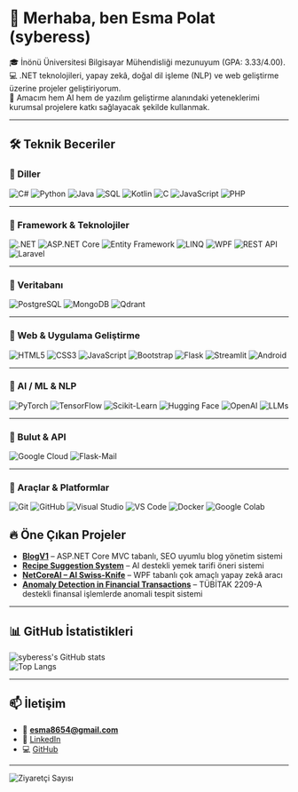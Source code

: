 # 👋 Merhaba, ben Esma Polat (syberess)

🎓 İnönü Üniversitesi Bilgisayar Mühendisliği mezunuyum (GPA: 3.33/4.00).  
💻 .NET teknolojileri, yapay zekâ, doğal dil işleme (NLP) ve web geliştirme üzerine projeler geliştiriyorum.  
🚀 Amacım hem AI hem de yazılım geliştirme alanındaki yeteneklerimi kurumsal projelere katkı sağlayacak şekilde kullanmak.  

---

## 🛠️ Teknik Beceriler

### 🔹 Diller
![C#](https://img.shields.io/badge/C%23-239120?style=for-the-badge&logo=c-sharp&logoColor=white)
![Python](https://img.shields.io/badge/Python-3776AB?style=for-the-badge&logo=python&logoColor=white)
![Java](https://img.shields.io/badge/Java-007396?style=for-the-badge&logo=openjdk&logoColor=white)
![SQL](https://img.shields.io/badge/SQL-4479A1?style=for-the-badge&logo=database&logoColor=white)
![Kotlin](https://img.shields.io/badge/Kotlin-7F52FF?style=for-the-badge&logo=kotlin&logoColor=white)
![C](https://img.shields.io/badge/C-A8B9CC?style=for-the-badge&logo=c&logoColor=white)
![JavaScript](https://img.shields.io/badge/JavaScript-F7DF1E?style=for-the-badge&logo=javascript&logoColor=black)
![PHP](https://img.shields.io/badge/PHP-777BB4?style=for-the-badge&logo=php&logoColor=white)

---

### 🔹 Framework & Teknolojiler
![.NET](https://img.shields.io/badge/.NET-512BD4?style=for-the-badge&logo=dotnet&logoColor=white)
![ASP.NET Core](https://img.shields.io/badge/ASP.NET_Core-512BD4?style=for-the-badge&logo=dotnet&logoColor=white)
![Entity Framework](https://img.shields.io/badge/Entity_Framework-512BD4?style=for-the-badge&logo=dotnet&logoColor=white)
![LINQ](https://img.shields.io/badge/LINQ-512BD4?style=for-the-badge&logo=dotnet&logoColor=white)
![WPF](https://img.shields.io/badge/WPF-512BD4?style=for-the-badge&logo=windows&logoColor=white)
![REST API](https://img.shields.io/badge/REST_API-02569B?style=for-the-badge&logo=api&logoColor=white)
![Laravel](https://img.shields.io/badge/Laravel-FF2D20?style=for-the-badge&logo=laravel&logoColor=white)

---

### 🔹 Veritabanı
![PostgreSQL](https://img.shields.io/badge/PostgreSQL-336791?style=for-the-badge&logo=postgresql&logoColor=white)
![MongoDB](https://img.shields.io/badge/MongoDB-47A248?style=for-the-badge&logo=mongodb&logoColor=white)
![Qdrant](https://img.shields.io/badge/Qdrant-FF4B4B?style=for-the-badge&logo=databricks&logoColor=white)

---

### 🔹 Web & Uygulama Geliştirme
![HTML5](https://img.shields.io/badge/HTML5-E34F26?style=for-the-badge&logo=html5&logoColor=white)
![CSS3](https://img.shields.io/badge/CSS3-1572B6?style=for-the-badge&logo=css3&logoColor=white)
![JavaScript](https://img.shields.io/badge/JavaScript-F7DF1E?style=for-the-badge&logo=javascript&logoColor=black)
![Bootstrap](https://img.shields.io/badge/Bootstrap-7952B3?style=for-the-badge&logo=bootstrap&logoColor=white)
![Flask](https://img.shields.io/badge/Flask-000000?style=for-the-badge&logo=flask&logoColor=white)
![Streamlit](https://img.shields.io/badge/Streamlit-FF4B4B?style=for-the-badge&logo=streamlit&logoColor=white)
![Android](https://img.shields.io/badge/Android_Kotlin-3DDC84?style=for-the-badge&logo=android&logoColor=white)

---

### 🔹 AI / ML & NLP
![PyTorch](https://img.shields.io/badge/PyTorch-EE4C2C?style=for-the-badge&logo=pytorch&logoColor=white)
![TensorFlow](https://img.shields.io/badge/TensorFlow-FF6F00?style=for-the-badge&logo=tensorflow&logoColor=white)
![Scikit-Learn](https://img.shields.io/badge/Scikit--Learn-F7931E?style=for-the-badge&logo=scikitlearn&logoColor=white)
![Hugging Face](https://img.shields.io/badge/Hugging_Face-FFD21E?style=for-the-badge&logo=huggingface&logoColor=black)
![OpenAI](https://img.shields.io/badge/OpenAI-412991?style=for-the-badge&logo=openai&logoColor=white)
![LLMs](https://img.shields.io/badge/LLM-GPT--4,_GPT--3.5,_Embeddings-00A67E?style=for-the-badge&logo=openai&logoColor=white)

---

### 🔹 Bulut & API
![Google Cloud](https://img.shields.io/badge/Google_Cloud-4285F4?style=for-the-badge&logo=googlecloud&logoColor=white)
![Flask-Mail](https://img.shields.io/badge/Flask--Mail-000000?style=for-the-badge&logo=flask&logoColor=white)

---

### 🔹 Araçlar & Platformlar
![Git](https://img.shields.io/badge/Git-F05032?style=for-the-badge&logo=git&logoColor=white)
![GitHub](https://img.shields.io/badge/GitHub-181717?style=for-the-badge&logo=github&logoColor=white)
![Visual Studio](https://img.shields.io/badge/Visual_Studio-5C2D91?style=for-the-badge&logo=visualstudio&logoColor=white)
![VS Code](https://img.shields.io/badge/VS_Code-007ACC?style=for-the-badge&logo=visualstudiocode&logoColor=white)
![Docker](https://img.shields.io/badge/Docker-2496ED?style=for-the-badge&logo=docker&logoColor=white)
![Google Colab](https://img.shields.io/badge/Google_Colab-F9AB00?style=for-the-badge&logo=googlecolab&logoColor=black)

## 🔥 Öne Çıkan Projeler

- [**BlogV1**](https://github.com/syberess/BlogV1) – ASP.NET Core MVC tabanlı, SEO uyumlu blog yönetim sistemi  
- [**Recipe Suggestion System**](https://github.com/syberess/Recipe-Suggestion) – AI destekli yemek tarifi öneri sistemi  
- [**NetCoreAI – AI Swiss-Knife**](https://github.com/syberess/NetCoreAI) – WPF tabanlı çok amaçlı yapay zekâ aracı  
- [**Anomaly Detection in Financial Transactions**](https://github.com/syberess/Anomaly-Detection) – TÜBİTAK 2209-A destekli finansal işlemlerde anomali tespit sistemi  

---

## 📊 GitHub İstatistikleri

![syberess's GitHub stats](https://github-readme-stats.vercel.app/api?username=syberess&show_icons=true&theme=radical)  
![Top Langs](https://github-readme-stats.vercel.app/api/top-langs/?username=syberess&layout=compact&theme=radical)

---

## 📫 İletişim

- 📧 **esma8654@gmail.com**  
- 🔗 [LinkedIn](https://www.linkedin.com/in/esma-polat-17a367234/)  
- 💻 [GitHub](https://github.com/syberess)  

---

![Ziyaretçi Sayısı](https://komarev.com/ghpvc/?username=syberess&color=blue)

